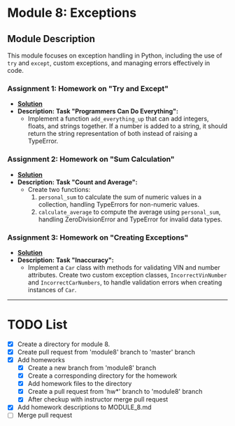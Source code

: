 # Module 8: Exceptions

## Module Description
This module focuses on exception handling in Python, including the use of `try` and `except`, custom exceptions, 
and managing errors effectively in code.

### Assignment 1: Homework on "Try and Except"
- **[Solution](./hw1)**
- **Description:** 
  **Task "Programmers Can Do Everything":** 
  - Implement a function `add_everything_up` that can add integers, floats, and strings together. 
    If a number is added to a string, 
    it should return the string representation of both instead of raising a TypeError.

### Assignment 2: Homework on "Sum Calculation"
- **[Solution](./hw2)**
- **Description:** 
  **Task "Count and Average":**
  - Create two functions: 
    1. `personal_sum` to calculate the sum of numeric values in a collection, 
       handling TypeErrors for non-numeric values.
    2. `calculate_average` to compute the average using `personal_sum`, 
       handling ZeroDivisionError and TypeError for invalid data types.

### Assignment 3: Homework on "Creating Exceptions"
- **[Solution](./hw3)**
- **Description:** 
  **Task "Inaccuracy":**
  - Implement a `Car` class with methods for validating VIN and number attributes. 
    Create two custom exception classes, `IncorrectVinNumber` and `IncorrectCarNumbers`, 
    to handle validation errors when creating instances of `Car`.


---

# TODO List

- [x] Create a directory for module 8.
- [x] Create pull request from 'module8' branch to 'master' branch
- [x] Add homeworks
  - [x] Create a new branch from 'module8' branch
  - [x] Create a corresponding directory for the homework
  - [x] Add homework files to the directory
  - [x] Create a pull request from 'hw*' branch to 'module8' branch
  - [x] After checkup with instructor merge pull request
- [x] Add homework descriptions to MODULE_8.md
- [ ] Merge pull request